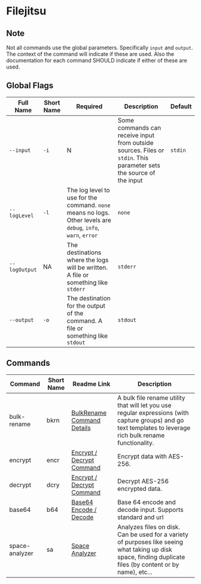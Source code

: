 # Filejitsu

## Note

Not all commands use the global parameters. Specifically `input` and `output`. The context of the command will indicate if these are used. Also the documentation for each command SHOULD indicate if either of these are used.

## Global Flags

| Full Name | Short Name | Required | Description | Default |
|-----|-----|-----|-----|-----|
| `--input` | `-i` | N | Some commands can receive input from outside sources. Files or `stdin`. This parameter sets the source of the input | `stdin` |
| `--logLevel` | `-l` | The log level to use for the command. `none` means no logs. Other levels are `debug`, `info`, `warn`, `error` | `none` |
| `--logOutput` | NA | The destinations where the logs will be written. A file or something like `stderr` | `stderr` |
| `--output` | `-o` | The destination for the output of the command. A file or something like `stdout` | `stdout` |

## Commands

|Command|Short Name|Readme Link|Description|
|-----|-----|-----|-----|
|bulk-rename|bkrn|[BulkRename Command Details](./cmd/BULKRENAME.md)|A bulk file rename utility that will let you use regular expressions (with capture groups) and go text templates to leverage rich bulk rename functionality.|
|encrypt|encr|[Encrypt / Decrypt Command](./cmd/ENCRYPT_DECRYPT.md)|Encrypt data with AES-256.|
|decrypt|dcry|[Encrypt / Decrypt Command](./cmd/ENCRYPT_DECRYPT.md)|Decrypt AES-256 encrypted data.|
|base64|b64|[Base64 Encode / Decode](./cmd/BASE64.md)|Base 64 encode and decode input. Supports standard and url |
|space-analyzer|sa|[Space Analyzer](./cmd/SPACEANALYZER.md)|Analyzes files on disk. Can be used for a variety of purposes like seeing what taking up disk space, finding duplicate files (by content or by name), etc...|
